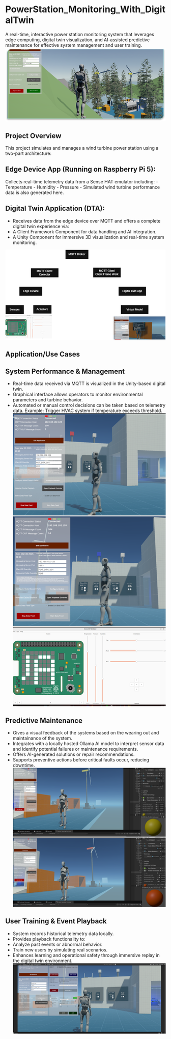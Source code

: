 # PowerStation_Monitoring_With_DigitalTwin
A real-time, interactive power station monitoring system that leverages edge computing, digital twin visualization, and AI-assisted predictive maintenance for effective system management and user training.
![Powerstation View](Diagrams/Unity_View.png)

## Project Overview
This project simulates and manages a wind turbine power station using a two-part architecture:

## Edge Device App (Running on Raspberry Pi 5):
Collects real-time telemetry data from a Sense HAT emulator including:
    - Temperature
    - Humidity
    - Pressure
    - Simulated wind turbine performance data is also generated here.

## Digital Twin Application (DTA):
- Receives data from the edge device over MQTT and offers a complete digital twin experience via:
- A Client Framework Component for data handling and AI integration.
- A Unity Component for immersive 3D visualization and real-time system monitoring.

![System Diagram](Diagrams/System_Diagram.png)

## Application/Use Cases

## System Performance & Management
- Real-time data received via MQTT is visualized in the Unity-based digital twin.
- Graphical interface allows operators to monitor environmental parameters and turbine behavior.
- Automated or manual control decisions can be taken based on telemetry data.
Example: Trigger HVAC system if temperature exceeds threshold.
![System Monitoring](Diagrams/High_Temperature.png)
![system Monitoring](Diagrams/Low_Temperature.png)
![Actuation](Diagrams/HVAC_ON.png)

## Predictive Maintenance
- Gives a visual feedback of the systems based on the wearing out and maintainance of the system.
- Integrates with a locally hosted Ollama AI model to interpret sensor data and identify potential failures or maintenance requirements.
- Offers AI-generated solutions or repair recommendations.
- Supports preventive actions before critical faults occur, reducing downtime.
![No immediate maintainance required](Diagrams/WIND_1.png)
![Immediate maintainance is required](Diagrams/WIND_2.png)

## User Training & Event Playback
- System records historical telemetry data locally.
- Provides playback functionality to:
- Analyze past events or abnormal behavior.
- Train new users by simulating real scenarios.
- Enhances learning and operational safety through immersive replay in the digital twin environment.
![User Training](Diagrams/User_Training_Playback.png)
